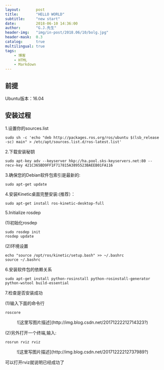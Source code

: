 ```yaml
---
layout:       post
title:        "HELLO WORLD"
subtitle:     "new start"
date:         2018-06-10 14:36:00
author:       "G.J.先生"
header-img:   "img/in-post/2018.06/10/bolg.jpg"
header-mask:  0.3
catalog:      true
multilingual: true
tags:
    - 博客
    - HTML
    - Markdown
---
```


前提
----------
Ubuntu版本：16.04

安装过程
----------
1.设置你的sources.list

```
sudo sh -c 'echo "deb http://packages.ros.org/ros/ubuntu $(lsb_release -sc) main" > /etc/apt/sources.list.d/ros-latest.list'

```

2.下载安装秘钥

```
sudo apt-key adv --keyserver hkp://ha.pool.sks-keyservers.net:80 --recv-key 421C365BD9FF1F717815A3895523BAEEB01FA116
```

3.确保您的Debian软件包索引是最新的:

```
sudo apt-get update
```



4.安装Kinetic桌面完整安装:(推荐）：

```
sudo apt-get install ros-kinetic-desktop-full
```

5.Initialize rosdep

(1)初始化rosdep

```
sudo rosdep init
rosdep update
```

(2)环境设置

```
echo "source /opt/ros/kinetic/setup.bash" >> ~/.bashrc
source ~/.bashrc
```

6.安装软件包的依赖关系

```
sudo apt-get install python-rosinstall python-rosinstall-generator python-wstool build-essential
```


7.检查是否安装成功

(1)输入下面的命令行

```
roscore
```

<center>![这里写图片描述](http://img.blog.csdn.net/20171222212714323?)</center>

(2)另外打开一个终端,输入:

```
rosrun rviz rviz
```

<center>![这里写图片描述](http://img.blog.csdn.net/20171222212737989?)</center>

可以打开rviz就说明已经成功了



